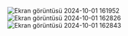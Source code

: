 ![Ekran görüntüsü 2024-10-01 161952](https://github.com/user-attachments/assets/0b6a0f38-5fdb-4ddc-a8b3-d4093d5342f3)
![Ekran görüntüsü 2024-10-01 162826](https://github.com/user-attachments/assets/a4340975-a060-4c16-8718-4dfde8c65d59)
![Ekran görüntüsü 2024-10-01 162843](https://github.com/user-attachments/assets/561674e0-9538-43a8-841e-3446b43a3cdd)
